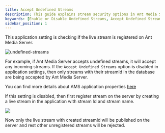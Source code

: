 ```yaml
---
title: Accept Undefined Streams
description: This guide explains stream security options in Ant Media Server, and how you can Enable Disable, or Accept Undefined Streams.
keywords: [Enable or Disable Undefined Streams, Accept Undefined Streams, One Time Token Control, Stream security, Ant Media Server Documentation, Ant Media Server Tutorials]
sidebar_position: 1
---
```


This application setting is checking if the live stream is registered on Ant Media Server.

![undefined-streams](https://github.com/ant-media/ant-media-documentation/assets/86982446/f456c3e9-dbae-42af-8a6f-34ee0aa177e8)

For example, if Ant Media Server accepts undefined streams, it will accept any incoming streams. If the `Accept Undefined Streams` option is disabled in application settings, then only streams with their streamId in the database are being accepted by Ant Media Server.

You can find more details about AMS application properties [here](https://antmedia.io/docs/guides/configuration-and-testing/ams-application-configuration/)

If this setting is disabled, then first register stream on the server by creating a live stream in the application with stream Id and stream name.

![](@site/static/img/stream-security/accept-undefined-streams/create-broadcast.png)

Now only the live stream with created streamId will be published on the server and rest other unregistered streams will be rejected.
